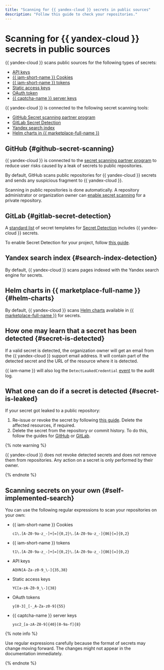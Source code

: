 ```yaml
---
title: "Scanning for {{ yandex-cloud }} secrets in public sources"
description: "Follow this guide to check your repositories."
---
```


# Scanning for {{ yandex-cloud }} secrets in public sources

{{ yandex-cloud }} scans public sources for the following types of secrets:

* [API keys](../../iam/concepts/authorization/api-key.md)
* [{{ iam-short-name }} Cookies](../../iam/concepts/authorization/cookie.md)
* [{{ iam-short-name }} tokens](../../iam/concepts/authorization/iam-token.md)
* [Static access keys](../../iam/concepts/authorization/access-key.md)
* [OAuth token](../../iam/concepts/authorization/oauth-token.md)
* [{{ captcha-name }} server keys](../../smartcaptcha/concepts/keys.md)

{{ yandex-cloud }} is connected to the following secret scanning tools:

* [GitHub Secret scanning partner program](#github-secret-scanning)
* [GitLab Secret Detection](#gitlab-secret-detection)
* [Yandex search index](#secret-is-leaked)
* [Helm charts in {{ marketplace-full-name }}](#helm-charts)

## GitHub {#github-secret-scanning}

{{ yandex-cloud }} is connected to the [secret scanning partner program](https://docs.github.com/en/developers/overview/secret-scanning-partner-program) to reduce user risks caused by a leak of secrets to public repositories.

By default, GitHub scans public repositories for {{ yandex-cloud }} secrets and sends any suspicious fragment to {{ yandex-cloud }}.

Scanning in public repositories is done automatically. A repository administrator or organization owner can [enable secret scanning](https://docs.github.com/en/code-security/secret-scanning/configuring-secret-scanning-for-your-repositories) for a private repository.

## GitLab {#gitlab-secret-detection}

A [standard list](https://gitlab.com/gitlab-org/security-products/analyzers/secrets/-/blob/master/gitleaks.toml) of secret templates for [Secret Detection](https://docs.gitlab.com/ee/user/application_security/secret_detection/#enable-secret-detection-using-a-merge-request) includes {{ yandex-cloud }} secrets.

To enable Secret Detection for your project, follow [this guide](https://docs.gitlab.com/ee/user/application_security/secret_detection/#enable-secret-detection-using-a-merge-request).

## Yandex search index {#search-index-detection}

By default, {{ yandex-cloud }} scans pages indexed with the Yandex search engine for secrets.

## Helm charts in {{ marketplace-full-name }} {#helm-charts}

By default, {{ yandex-cloud }} scans [Helm charts](https://helm.sh/docs/topics/charts/) available in [{{ marketplace-full-name }}](../../managed-kubernetes/operations/applications/marketplace.md) for secrets.

## How one may learn that a secret has been detected {#secret-is-detected}

If a valid secret is detected, the organization owner will get an email from the {{ yandex-cloud }} support email address. It will contain part of the detected secret and the URL of the resource where it is detected.

{{ iam-name }} will also log the `DetectLeakedCredential` [event](../../audit-trails/concepts/events.md#iam) to the audit log.

## What one can do if a secret is detected {#secret-is-leaked}

If your secret got leaked to a public repository:

1. Re-issue or revoke the secret by following [this guide](../../iam/operations/compromised-credentials.md). Delete the affected resources, if required.
1. Delete the secret from the repository or commit history. To do this, follow the guides for [GitHub](https://docs.github.com/en/authentication/keeping-your-account-and-data-secure/removing-sensitive-data-from-a-repository) or [GitLab](https://docs.gitlab.com/ee/user/project/repository/reducing_the_repo_size_using_git.html#purge-files-from-repository-history).

{% note warning %}

{{ yandex-cloud }} does not revoke detected secrets and does not remove them from repositories. Any action on a secret is only performed by their owner.

{% endnote %}

## Scanning secrets on your own {#self-implemented-search}

You can use the following regular expressions to scan your repositories on your own:

* {{ iam-short-name }} Cookies

   ```regexp
   c1\.[A-Z0-9a-z_-]+[=]{0,2}\.[A-Z0-9a-z_-]{86}[=]{0,2}
   ```

* {{ iam-short-name }} tokens

   ```regexp
   t1\.[A-Z0-9a-z_-]+[=]{0,2}\.[A-Z0-9a-z_-]{86}[=]{0,2}
   ```

* API keys

   ```regexp
   AQVN[A-Za-z0-9_\-]{35,38}
   ```

* Static access keys

   ```regexp
   YC[a-zA-Z0-9_\-]{38}
   ```

* OAuth tokens

   ```regexp
   y[0-3]_[-_A-Za-z0-9]{55}
   ```

* {{ captcha-name }} server keys

   ```regexp
   ysc2_[a-zA-Z0-9]{40}[0-9a-f]{8}
   ```

{% note info %}

Use regular expressions carefully because the format of secrets may change moving forward. The changes might not appear in the documentation immediately.

{% endnote %}
